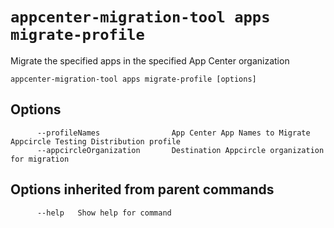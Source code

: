 # `appcenter-migration-tool apps migrate-profile`

Migrate the specified apps in the specified App Center organization

```plaintext
appcenter-migration-tool apps migrate-profile [options]
```

## Options

```plaintext
      --profileNames                App Center App Names to Migrate Appcircle Testing Distribution profile
      --appcircleOrganization       Destination Appcircle organization for migration
```

## Options inherited from parent commands

```plaintext
      --help   Show help for command
```
